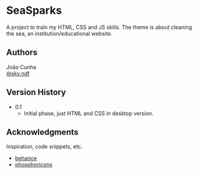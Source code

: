 # SeaSparks

A project to train my HTML, CSS and JS skills. The theme is about cleaning the sea, an institution/educational website.

## Authors

João Cunha  
[@sky.ndf](https://www.linkedin.com/in/jo%C3%A3o-cunha-a4bba2232/)

## Version History

- 0.1
  - Initial phase, just HTML and CSS in desktop version.

## Acknowledgments

Inspiration, code snippets, etc.

- [behance](https://www.behance.net/gallery/154296881/Site-Institucional-Agencia-Mako?tracking_source=project_owner_other_projects)
- [phosphoricons](https://phosphoricons.com/)
